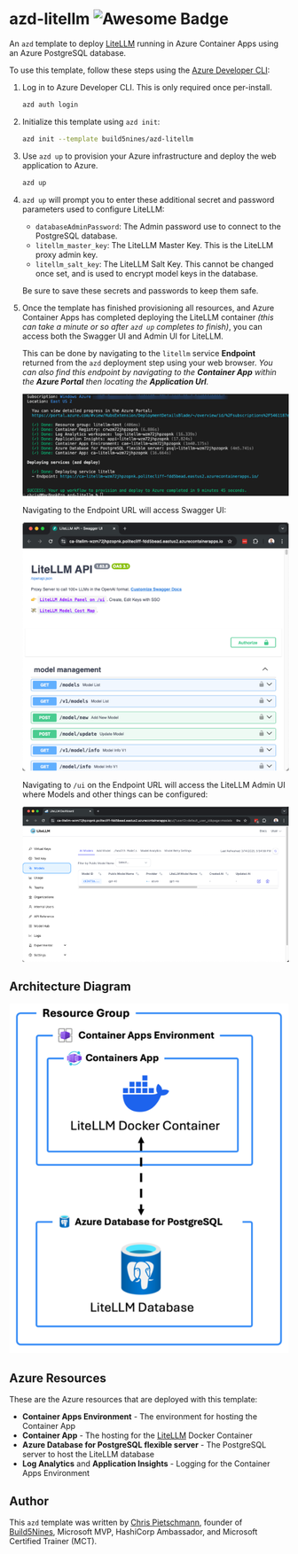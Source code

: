 # azd-litellm ![Awesome Badge](https://awesome.re/badge-flat2.svg)

An `azd` template to deploy [LiteLLM](https://www.litellm.ai/) running in Azure Container Apps using an Azure PostgreSQL database.

To use this template, follow these steps using the [Azure Developer CLI](https://learn.microsoft.com/azure/developer/azure-developer-cli/overview):

1. Log in to Azure Developer CLI. This is only required once per-install.

    ```bash
    azd auth login
    ```

2. Initialize this template using `azd init`:

    ```bash
    azd init --template build5nines/azd-litellm
    ```

3. Use `azd up` to provision your Azure infrastructure and deploy the web application to Azure.

    ```bash
    azd up
    ```

4. `azd up` will prompt you to enter these additional secret and password parameters used to configure LiteLLM:

    - `databaseAdminPassword`: The Admin password use to connect to the PostgreSQL database.
    - `litellm_master_key`: The LiteLLM Master Key. This is the LiteLLM proxy admin key.
    - `litellm_salt_key`: The LiteLLM Salt Key. This cannot be changed once set, and is used to encrypt model keys in the database.

    Be sure to save these secrets and passwords to keep them safe.

5. Once the template has finished provisioning all resources, and Azure Container Apps has completed deploying the LiteLLM container _(this can take a minute or so after `azd up` completes to finish)_, you can access both the Swagger UI and Admin UI for LiteLLM.

    This can be done by navigating to the `litellm` service **Endpoint** returned from the `azd` deployment step using your web browser. _You can also find this endpoint by navigating to the **Container App** within the **Azure Portal** then locating the **Application Url**._

    ![Screenshot of terminal with azd up completed](/assets/screenshot-azd-up-completed.png)

    Navigating to the Endpoint URL will access Swagger UI:

    ![Screenshot of LiteLLM Swagger UI](/assets/screenshot-litellm-swagger-ui.png)

    Navigating to `/ui` on the Endpoint URL will access the LiteLLM Admin UI where Models and other things can be configured:

    ![Screenshot of LiteLLM Admin UI](/assets/screenshot-litellm-admin-ui.png)

## Architecture Diagram

![Diagram of Azure Resources provisioned with this template](assets/architecture.png)

## Azure Resources

These are the Azure resources that are deployed with this template:

- **Container Apps Environment** - The environment for hosting the Container App
- **Container App** - The hosting for the [LiteLLM](https://www.litellm.ai) Docker Container
- **Azure Database for PostgreSQL flexible server** - The PostgreSQL server to host the LiteLLM database
- **Log Analytics** and **Application Insights** - Logging for the Container Apps Environment

## Author

This `azd` template was written by [Chris Pietschmann](https://pietschsoft.com), founder of [Build5Nines](https://build5nines.com), Microsoft MVP, HashiCorp Ambassador, and Microsoft Certified Trainer (MCT).
